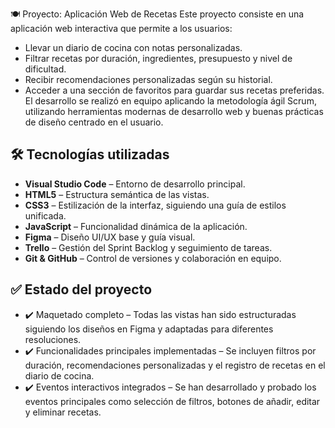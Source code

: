 🍽️ Proyecto: Aplicación Web de Recetas
Este proyecto consiste en una aplicación web interactiva que permite a los usuarios:
- Llevar un diario de cocina con notas personalizadas.
- Filtrar recetas por duración, ingredientes, presupuesto y nivel de dificultad.
- Recibir recomendaciones personalizadas según su historial.
- Acceder a una sección de favoritos para guardar sus recetas preferidas.
El desarrollo se realizó en equipo aplicando la metodología ágil Scrum, utilizando herramientas modernas de desarrollo web y buenas prácticas de diseño centrado en el usuario.

## 🛠️ Tecnologías utilizadas

- **Visual Studio Code** – Entorno de desarrollo principal.
- **HTML5** – Estructura semántica de las vistas.
- **CSS3** – Estilización de la interfaz, siguiendo una guía de estilos unificada.
- **JavaScript** – Funcionalidad dinámica de la aplicación.
- **Figma** – Diseño UI/UX base y guía visual.
- **Trello** – Gestión del Sprint Backlog y seguimiento de tareas.
- **Git & GitHub** – Control de versiones y colaboración en equipo.

  
## ✅ Estado del proyecto

- ✔️ Maquetado completo – Todas las vistas han sido estructuradas siguiendo los diseños en Figma y adaptadas para diferentes resoluciones.
- ✔️ Funcionalidades principales implementadas – Se incluyen filtros por duración, recomendaciones personalizadas y el registro de recetas en el diario de cocina.
- ✔️ Eventos interactivos integrados – Se han desarrollado y probado los eventos principales como selección de filtros, botones de añadir, editar y eliminar recetas.

